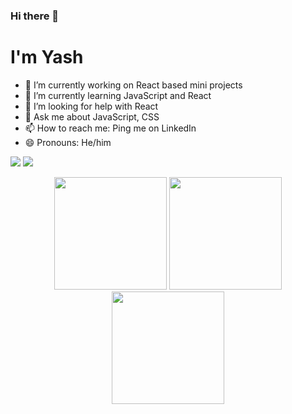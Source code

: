 ### Hi there 👋
# I'm Yash 
<!--
**yashwankhade/yashwankhade** is a ✨ _special_ ✨ repository because its `README.md` (this file) appears on your GitHub profile.
Here are some ideas to get you started:-->

- 🔭 I’m currently working on React based mini projects
- 🌱 I’m currently learning JavaScript and React
- 🤔 I’m looking for help with React 
- 💬 Ask me about JavaScript, CSS
- 📫 How to reach me: Ping me on LinkedIn
- 😄 Pronouns: He/him
 





<!-- ![Yash's github stats](https://github-readme-stats.vercel.app/api?username=yashwankhade&count_private=true&hide=issues&show_icons=true&theme=radical) -->

<!-- To remove C++, use this link : https://github-readme-stats.vercel.app/api/top-langs/?username=yashwankhade&layout=compact&hide=c%2B%2B -->
<!-- [![Top Langs](https://github-readme-stats.vercel.app/api/top-langs/?username=yashwankhade&layout=compact&theme=radical)](https://github.com/yashwankhade/github-readme-stats) -->

<!--<a href="https://twitter.com/CodingIsool"><img src="https://img.shields.io/badge/twitter-%231DA1F2.svg?&style=for-the-badge&logo=twitter&logoColor=white"/></a> -->
<a href='https://www.linkedin.com/in/yash-wankhade-266a98152/'><img src="https://img.shields.io/badge/linkedin-%230077B5.svg?&style=for-the-badge&logo=linkedin&logoColor=white"/></a> <a href="mailto:wyash090@gmail.com"><img src="https://img.shields.io/badge/wyash090@gmail.com-%23D14836.svg?&style=for-the-badge&logo=gmail&logoColor=white"/></a>

<p align="center">
<img height="180em" src="https://github-readme-stats.vercel.app/api?username=yashwankhade&amp;show_icons=true&amp;theme=tokyonight&amp;include_all_commits=true&amp;count_private=true" style="max-width:100%;">
<img style="margin-left=20px;" height="180em" src="https://github-readme-stats.vercel.app/api/top-langs/?username=yashwankhade&amp;theme=tokyonight" style="max-width:100%;">
<br>
<img height="180em" style="max-width:100%;" src="https://github-readme-streak-stats.herokuapp.com?user=yashwankhade&theme=tokyonight">
 </p>
<!--

Here are some ideas to get you started:

- 🔭 I’m currently working on ...
- 🌱 I’m currently learning ...
- 👯 I’m looking to collaborate on ...
- 🤔 I’m looking for help with ...
- 💬 Ask me about ...
- 📫 How to reach me: ...
- 😄 Pronouns: ...
- ⚡ Fun fact: ...
-->

